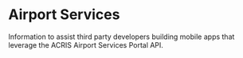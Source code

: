 # Airport Services
Information to assist third party developers building mobile apps that leverage the ACRIS Airport Services Portal API.
